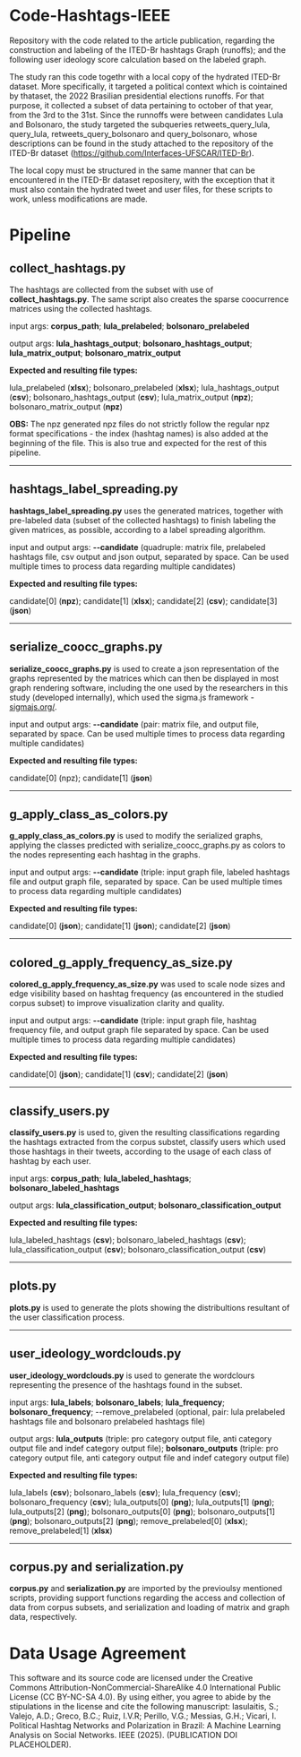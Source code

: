 # Code-Hashtags-IEEE
Repository with the code related to the article publication, regarding the construction and labeling of the ITED-Br hashtags Graph (runoffs); and the following user ideology score calculation based on the labeled graph.

The study ran this code togethr with a local copy of the hydrated ITED-Br dataset. More specifically, it targeted a political context which is cointained by thataset, the 2022 Brasilian presidential elections runoffs.
For that purpose, it collected a subset of data pertaining to october of that year, from the 3rd to the 31st. Since the runnoffs were between candidates Lula and Bolsonaro, the study targeted the subqueries retweets_query_lula, query_lula, retweets_query_bolsonaro and query_bolsonaro, whose descriptions can be found in the study attached to the repository of the ITED-Br dataset (https://github.com/Interfaces-UFSCAR/ITED-Br).

The local copy must be structured in the same manner that can be encountered in the ITED-Br dataset repositery, with the exception that it must also contain the hydrated tweet and user files, for these scripts to work, unless modifications are made.

# Pipeline

## collect_hashtags.py

The hashtags are collected from the subset with use of **collect_hashtags.py**. The same script also creates the sparse coocurrence matrices using the collected hashtags.

input args: **corpus_path**; **lula_prelabeled**; **bolsonaro_prelabeled**

output args: **lula_hashtags_output**; **bolsonaro_hashtags_output**; **lula_matrix_output**; **bolsonaro_matrix_output**

**Expected and resulting file types:**

lula_prelabeled (**xlsx**); bolsonaro_prelabeled (**xlsx**); lula_hashtags_output (**csv**); bolsonaro_hashtags_output (**csv**); lula_matrix_output (**npz**); bolsonaro_matrix_output (**npz**)

**OBS:** The npz generated npz files do not strictly follow the regular npz format specifications - the index (hashtag names) is also added at the beginning of the file. This is also true and expected for the rest of this pipeline.

---

## hashtags_label_spreading.py

**hashtags_label_spreading.py** uses the generated matrices, together with pre-labeled data (subset of the collected hashtags) to finish labeling the given matrices, as possible, according to a label spreading algorithm.

input and output args: **--candidate** (quadruple: matrix file, prelabeled hashtags file, csv output and json output, separated by space. Can be used multiple times to process data regarding multiple candidates)

**Expected and resulting file types:**

candidate[0] (**npz**); candidate[1] (**xlsx**); candidate[2] (**csv**); candidate[3] (**json**)

---

## serialize_coocc_graphs.py

**serialize_coocc_graphs.py** is used to create a json representation of the graphs represented by the matrices which can then be displayed in most graph rendering software, including the one used by the researchers in this study (developed internally), which used the sigma.js framework - [sigmajs.org/](https://www.sigmajs.org/).

input and output args: **--candidate** (pair: matrix file, and output file, separated by space. Can be used multiple times to process data regarding multiple candidates)

**Expected and resulting file types:**

candidate[0] (npz); candidate[1] (**json**)

---

## g_apply_class_as_colors.py

**g_apply_class_as_colors.py** is used to modify the serialized graphs, applying the classes predicted with serialize_coocc_graphs.py as colors to the nodes representing each hashtag in the graphs.

input and output args: **--candidate** (triple: input graph file, labeled hashtags file and output graph file, separated by space. Can be used multiple times to process data regarding multiple candidates)

**Expected and resulting file types:**

candidate[0] (**json**); candidate[1] (**json**); candidate[2] (**json**)

---

## colored_g_apply_frequency_as_size.py

**colored_g_apply_frequency_as_size.py** was used to scale node sizes and edge visibility based on hashtag frequency (as encountered in the studied corpus subset) to improve visualization clarity and quality.

input and output args: **--candidate** (triple: input graph file, hashtag frequency file, and output graph file separated by space. Can be used multiple times to process data regarding multiple candidates)

**Expected and resulting file types:**

candidate[0] (**json**); candidate[1] (**csv**); candidate[2] (**json**)

---

## classify_users.py

**classify_users.py** is used to, given the resulting classifications regarding the hashtags extracted from the corpus substet, classify users which used those hashtags in their tweets, according to the usage of each class of hashtag by each user.

input args: **corpus_path**; **lula_labeled_hashtags**; **bolsonaro_labeled_hashtags**

output args: **lula_classification_output**; **bolsonaro_classification_output**

**Expected and resulting file types:**

lula_labeled_hashtags (**csv**); bolsonaro_labeled_hashtags (**csv**); lula_classification_output (**csv**); bolsonaro_classification_output (**csv**)

---

## plots.py

**plots.py** is used to generate the plots showing the distribultions resultant of the user classification process.

---

## user_ideology_wordclouds.py

**user_ideology_wordclouds.py** is used to generate the wordclours representing the presence of the hashtags found in the subset.

input args: **lula_labels**; **bolsonaro_labels**; **lula_frequency**; **bolsonaro_frequency**; --remove_prelabeled (optional, pair: lula prelabeled hashtags file and bolsonaro prelabeled hashtags file)

output args: **lula_outputs** (triple: pro category output file, anti category output file and indef category output file); **bolsonaro_outputs** (triple: pro category output file, anti category output file and indef category output file)

**Expected and resulting file types:**

lula_labels (**csv**); bolsonaro_labels (**csv**); lula_frequency (**csv**); bolsonaro_frequency (**csv**); lula_outputs[0] (**png**); lula_outputs[1] (**png**); lula_outputs[2] (**png**); bolsonaro_outputs[0] (**png**); bolsonaro_outputs[1] (**png**); bolsonaro_outputs[2] (**png**); remove_prelabeled[0] (**xlsx**); remove_prelabeled[1] (**xlsx**)

---

## corpus.py and serialization.py

**corpus.py** and **serialization.py** are imported by the previoulsy mentioned scripts, providing support functions regarding the access and collection of data from corpus subsets, and serialization and loading of matrix and graph data, respectively.

# Data Usage Agreement
This software and its source code are licensed under the Creative Commons Attribution-NonCommercial-ShareAlike 4.0 International Public License (CC BY-NC-SA 4.0). By using either, you agree to abide by the stipulations in the license and cite the following manuscript:
Iasulaitis, S.; Valejo, A.D.; Greco, B.C.; Ruiz, I.V.R; Perillo, V.G.; Messias, G.H.; Vicari, I. Political Hashtag Networks and Polarization in Brazil:
A Machine Learning Analysis on Social Networks. IEEE (2025). (PUBLICATION DOI PLACEHOLDER).
